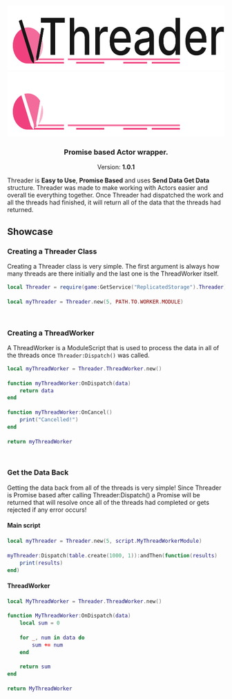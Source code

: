 <div align="center">
    <img height=150 src="./docs/static/img/SVG Threader logo dark.svg#gh-light-mode-only">
    <img height=150 src="./docs/static/img/SVG Threader logo light.svg#gh-dark-mode-only">
    
<h3>Promise based Actor wrapper.</h3>

Version: <b>1.0.1</b>
</div>

Threader is __Easy to Use__, __Promise Based__ and uses __Send Data Get Data__ structure.
Threader was made to make working with Actors easier and overall tie everything together.
Once Threader had dispatched the work and all the threads had finished, it will return all of the 
data that the threads had returned.

## Showcase

### Creating a Threader Class

Creating a Threader class is very simple. The first argument is always 
how many threads are there initially and the last one is the ThreadWorker itself.

```lua
local Threader = require(game:GetService("ReplicatedStorage").Threader)

local myThreader = Threader.new(5, PATH.TO.WORKER.MODULE)
```

<br>

### Creating a ThreadWorker

A ThreadWorker is a ModuleScript that is used to process the data in all of the threads 
once `Threader:Dispatch()` was called.

```lua
local myThreadWorker = Threader.ThreadWorker.new()

function myThreadWorker:OnDispatch(data)
    return data
end

function myThreadWorker:OnCancel()
    print("Cancelled!")
end

return myThreadWorker
```

<br>

### Get the Data Back

Getting the data back from all of the threads is very simple! Since Threader is Promise 
based after calling Threader:Dispatch() a Promise will be returned that will resolve 
once all of the threads had completed or gets rejected if any error occurs!

#### Main script

```lua
local myThreader = Threader.new(5, script.MyThreadWorkerModule)

myThreader:Dispatch(table.create(1000, 1)):andThen(function(results)
    print(results)
end)
```

#### ThreadWorker

```lua
local MyThreadWorker = Threader.ThreadWorker.new()

function MyThreadWorker:OnDispatch(data)
    local sum = 0

    for _, num in data do
        sum += num
    end

    return sum
end

return MyThreadWorker
```